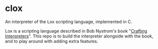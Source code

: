 # clox
An interpreter of the Lox scripting language, implemented in C.

Lox is a scripting language described in Bob Nystrom's book "[Crafting Interpreters](https://craftinginterpreters.com/contents.html)". This repo is to build the interpreter alongside with the book, and to play around with adding extra features.

